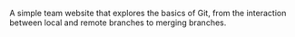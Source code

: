 A simple team website that explores the basics of Git, from the interaction between local and remote branches to merging branches.
